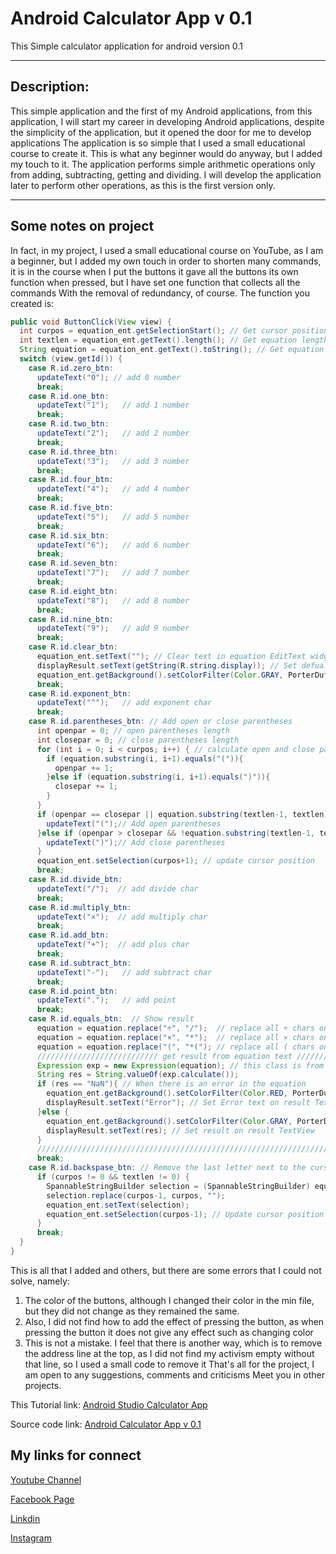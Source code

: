 # Android Calculator App v 0.1

This Simple calculator application for android version 0.1

----------------------------------------------------------------
## Description:

This simple application and the first of my Android applications, from this application, I will start my career in developing Android applications, despite the simplicity of the application, but it opened the door for me to develop applications The application is so simple that I used a small educational course to create it. This is what any beginner would do anyway, but I added my touch to it. The application performs simple arithmetic operations only from adding, subtracting, getting and dividing. I will develop the application later to perform other operations, as this is the first version only.

----------------------------------------------------------------

## Some notes on project

In fact, in my project, I used a small educational course on YouTube, as I am a beginner, but I added my own touch in order to shorten many commands, it is in the course when I put the buttons it gave all the buttons its own function when pressed, but I have set one function that collects all the commands With the removal of redundancy, of course.
The function you created is:
```Java
public void ButtonClick(View view) {
  int curpos = equation_ent.getSelectionStart(); // Get cursor position
  int textlen = equation_ent.getText().length(); // Get equation length
  String equation = equation_ent.getText().toString(); // Get equation
  switch (view.getId()) {
    case R.id.zero_btn:
      updateText("0"); // add 0 number
      break;
    case R.id.one_btn:
      updateText("1");   // add 1 number
      break;
    case R.id.two_btn:
      updateText("2");   // add 2 number
      break;
    case R.id.three_btn:
      updateText("3");   // add 3 number
      break;
    case R.id.four_btn:
      updateText("4");   // add 4 number
      break;
    case R.id.five_btn:
      updateText("5");   // add 5 number
      break;
    case R.id.six_btn:
      updateText("6");   // add 6 number
      break;
    case R.id.seven_btn:
      updateText("7");   // add 7 number
      break;
    case R.id.eight_btn:
      updateText("8");   // add 8 number
      break;
    case R.id.nine_btn:
      updateText("9");   // add 9 number
      break;
    case R.id.clear_btn:
      equation_ent.setText(""); // Clear text in equation EditText widget
      displayResult.setText(getString(R.string.display)); // Set defualt text when clear
      equation_ent.getBackground().setColorFilter(Color.GRAY, PorterDuff.Mode.SRC_ATOP); // Set defualt color
      break;
    case R.id.exponent_btn:
      updateText("^");   // add exponent char
      break;
    case R.id.parentheses_btn: // Add open or close parentheses
      int openpar = 0; // open parentheses length
      int closepar = 0; // close parentheses length
      for (int i = 0; i < curpos; i++) { // calculate open and close parentheses
        if (equation.substring(i, i+1).equals("(")){
          openpar += 1;
        }else if (equation.substring(i, i+1).equals(")")){
          closepar += 1;
        }
      }
      if (openpar == closepar || equation.substring(textlen-1, textlen).equals("(")) {
        updateText("(");// Add open parentheses
      }else if (openpar > closepar && !equation.substring(textlen-1, textlen).equals("(")) {
        updateText(")");// Add close parentheses
      }
      equation_ent.setSelection(curpos+1); // update cursor position
      break;
    case R.id.divide_btn:
      updateText("/");  // add divide char
      break;
    case R.id.multiply_btn:
      updateText("×");  // add multiply char
      break;
    case R.id.add_btn:
      updateText("+");  // add plus char
      break;
    case R.id.subtract_btn:
      updateText("-");   // add subtract char
      break;
    case R.id.point_btn:
      updateText(".");   // add point
      break;
    case R.id.equals_btn:  // Show result
      equation = equation.replace("÷", "/");  // replace all ÷ chars on equation with /
      equation = equation.replace("×", "*");  // replace all × chars on equation with *
      equation = equation.replace("(", "*("); // replace all ( chars on equation with *(
      /////////////////////////// get result from equation text ///////////////////////////
      Expression exp = new Expression(equation); // this class is from tutorial
      String res = String.valueOf(exp.calculate());
      if (res == "NaN"){ // When there is an error in the equation
        equation_ent.getBackground().setColorFilter(Color.RED, PorterDuff.Mode.SRC_ATOP); // change color to red
        displayResult.setText("Error"); // Set Error text on result TextView
      }else {
        equation_ent.getBackground().setColorFilter(Color.GRAY, PorterDuff.Mode.SRC_ATOP); // change color to gray
        displayResult.setText(res); // Set result on result TextView
      }
      /////////////////////////////////////////////////////////////////////////////////////
      break;
    case R.id.backspase_btn: // Remove the last letter next to the cursor
      if (curpos != 0 && textlen != 0) {
        SpannableStringBuilder selection = (SpannableStringBuilder) equation_ent.getText();
        selection.replace(curpos-1, curpos, "");
        equation_ent.setText(selection);
        equation_ent.setSelection(curpos-1); // Update cursor position
      }
      break;
  }
}
```
This is all that I added and others, but there are some errors that I could not solve, namely:
1. The color of the buttons, although I changed their color in the min file, but they did not change as they remained the same.
2. Also, I did not find how to add the effect of pressing the button, as when pressing the button it does not give any effect such as changing color
3. This is not a mistake. I feel that there is another way, which is to remove the address line at the top, as I did not find my activism empty without that line, so I used a small code to remove it
That's all for the project, I am open to any suggestions, comments and criticisms
Meet you in other projects.

This Tutorial link: [Android Studio Calculator App](https://www.youtube.com/playlist?list=PLcSIMAULmMyd6p8lSBtOoC_TutRMsnZOc)

Source code link: [Android Calculator App v 0.1](https://github.com/AIabdoPr/Calculator-App-v-0.1.git)

## My links for connect
[Youtube Channel](https://www.youtube.com/channel/UCrUlwWUF9y7wE7AD12XSbRw)

[Facebook Page](https://www.facebook.com/AbdoInfo47)

[Linkdin](https://www.linkedin.com/in/abdo-information-9a3957197/)

[Instagram](https://www.instagram.com/abdo_information/)
